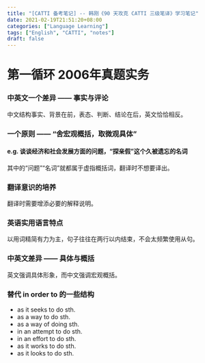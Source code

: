 ```yaml
---
title: "[CATTI 备考笔记] -- 韩刚《90 天攻克 CATTI 三级笔译》学习笔记"
date: 2021-02-19T21:51:20+08:00
categories: ["Language Learning"]
tags: ["English", "CATTI", "notes"]
draft: false
---
```


# 第一循环 2006年真题实务

### 中英文一个差异 —— 事实与评论
中文结构事实、背景在前，表态、判断、结论在后，英文恰恰相反。  

### 一个原则 —— “舍宏观概括，取微观具体”
#### e.g. 谈谈经济和社会发展方面的问题，“探亲假”这个久被遗忘的名词
其中的“问题”“名词”就都属于虚指概括词，翻译时不想要译出。  

### 翻译意识的培养
翻译时需要增添必要的解释说明。  

### 英语实用语言特点
以用词精简有力为主，句子往往在两行以内结束，不会太频繁使用从句。  

### 中英文差异 —— 具体与概括
英文强调具体形象，而中文强调宏观概括。  

### 替代 in order to 的一些结构
+ as it seeks to do sth.
+ as a way to do sth.
+ as a way of doing sth.
+ in an attempt to do sth.
+ in an effort to do sth.
+ as it works to do sth.
+ as it looks to do sth.
